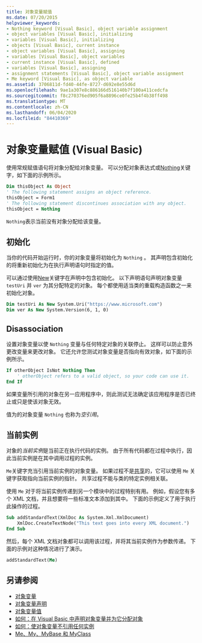 ```yaml
---
title: 对象变量赋值
ms.date: 07/20/2015
helpviewer_keywords:
- Nothing keyword [Visual Basic], object variable assignment
- object variables [Visual Basic], initializing
- variables [Visual Basic], initializing
- objects [Visual Basic], current instance
- object variables [Visual Basic], assigning
- variables [Visual Basic], object variables
- current instance [Visual Basic], defined
- variables [Visual Basic], assigning
- assignment statements [Visual Basic], object variable assignment
- Me keyword [Visual Basic], as object variable
ms.assetid: 3706811d-fd40-44fe-8727-d692e8e55d6d
ms.openlocfilehash: 9ae1a307e8c886166d516140b7f100a411cedcfa
ms.sourcegitcommit: f8c270376ed905f6a8896ce0fe25b4f4b38ff498
ms.translationtype: MT
ms.contentlocale: zh-CN
ms.lasthandoff: 06/04/2020
ms.locfileid: "84410369"
---
```

# <a name="object-variable-assignment-visual-basic"></a>对象变量赋值 (Visual Basic)

使用常规赋值语句将对象分配给对象变量。 可以分配对象表达式或[Nothing](../../../language-reference/nothing.md)关键字，如下面的示例所示。

```vb
Dim thisObject As Object
' The following statement assigns an object reference.
thisObject = Form1
' The following statement discontinues association with any object.
thisObject = Nothing
```

`Nothing`表示当前没有对象分配给该变量。

## <a name="initialization"></a>初始化

当你的代码开始运行时，你的对象变量将初始化为 `Nothing` 。 其声明包含初始化的将重新初始化为在执行声明语句时指定的值。

可以通过使用[New](../../../language-reference/operators/new-operator.md)关键字在声明中包含初始化。 以下声明语句声明对象变量 `testUri` 并 `ver` 为其分配特定的对象。 每个都使用适当类的重载构造函数之一来初始化对象。

```vb
Dim testUri As New System.Uri("https://www.microsoft.com")
Dim ver As New System.Version(6, 1, 0)
```

## <a name="disassociation"></a>Disassociation

设置对象变量以使 `Nothing` 变量与任何特定对象的关联停止。 这样可以防止意外更改变量来更改对象。 它还允许您测试对象变量是否指向有效对象，如下面的示例所示。

```vb
If otherObject IsNot Nothing Then
    ' otherObject refers to a valid object, so your code can use it.
End If
```

如果变量所引用的对象在另一应用程序中，则此测试无法确定该应用程序是否已终止或只是使该对象无效。

值为的对象变量 `Nothing` 也称为*空引用*。

## <a name="current-instance"></a>当前实例

对象的*当前实例*是当前正在执行代码的实例。 由于所有代码都在过程中执行，因此当前实例是在其中调用过程的实例。

`Me`关键字充当引用当前实例的对象变量。 如果过程不是[共享](../../../language-reference/modifiers/shared.md)的，它可以使用 `Me` 关键字获取指向当前实例的指针。 共享过程不能与类的特定实例相关联。

使用 `Me` 对于将当前实例传递到另一个模块中的过程特别有用。 例如，假设您有多个 XML 文档，并且想要将一些标准文本添加到其中。 下面的示例定义了用于执行此操作的过程。

```vb
Sub addStandardText(XmlDoc As System.Xml.XmlDocument)
    XmlDoc.CreateTextNode("This text goes into every XML document.")
End Sub
```

然后，每个 XML 文档对象都可以调用该过程，并将其当前实例作为参数传递。 下面的示例对这种情况进行了演示。

```vb
addStandardText(Me)
```

## <a name="see-also"></a>另请参阅

- [对象变量](object-variables.md)
- [对象变量声明](object-variable-declaration.md)
- [对象变量值](object-variable-values.md)
- [如何：在 Visual Basic 中声明对象变量并为它分配对象](how-to-declare-an-object-variable-and-assign-an-object-to-it.md)
- [如何：使对象变量不引用任何实例](how-to-make-an-object-variable-not-refer-to-any-instance.md)
- [Me、My、MyBase 和 MyClass](../../program-structure/me-my-mybase-and-myclass.md)
